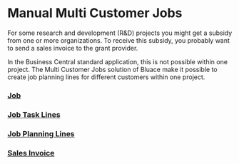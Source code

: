 # Manual Multi Customer Jobs
For some research and development (R&D) projects you might get a subsidy from one or more organizations.
To receive this subsidy, you probably want to send a sales invoice to the grant provider. 

In the Business Central standard application, this is not possible within one project.
The Multi Customer Jobs solution of Bluace make it possible to create job planning lines for different customers within one project.


### [Job](topics/job.md)

### [Job Task Lines](topics/job-task-lines.md)

### [Job Planning Lines](topics/job-planning-lines.md)

### [Sales Invoice](topics/sales-invoice.md)